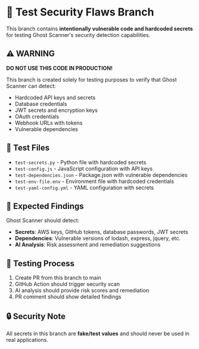 # 🚨 Test Security Flaws Branch

This branch contains **intentionally vulnerable code and hardcoded secrets** for testing Ghost Scanner's security detection capabilities.

## ⚠️ WARNING

**DO NOT USE THIS CODE IN PRODUCTION!**

This branch is created solely for testing purposes to verify that Ghost Scanner can detect:
- Hardcoded API keys and secrets
- Database credentials
- JWT secrets and encryption keys
- OAuth credentials
- Webhook URLs with tokens
- Vulnerable dependencies

## 📁 Test Files

- `test-secrets.py` - Python file with hardcoded secrets
- `test-config.js` - JavaScript configuration with API keys
- `test-dependencies.json` - Package.json with vulnerable dependencies
- `test-env-file.env` - Environment file with hardcoded credentials
- `test-yaml-config.yml` - YAML configuration with secrets

## 🎯 Expected Findings

Ghost Scanner should detect:
- **Secrets**: AWS keys, GitHub tokens, database passwords, JWT secrets
- **Dependencies**: Vulnerable versions of lodash, express, jquery, etc.
- **AI Analysis**: Risk assessment and remediation suggestions

## 🧪 Testing Process

1. Create PR from this branch to main
2. GitHub Action should trigger security scan
3. AI analysis should provide risk scores and remediation
4. PR comment should show detailed findings

## 🔒 Security Note

All secrets in this branch are **fake/test values** and should never be used in real applications.
